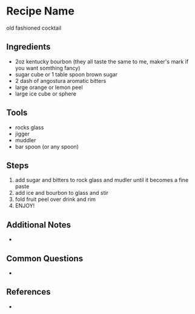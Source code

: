 Recipe Name
======
old fashioned cocktail 

## Ingredients
* 2oz kentucky bourbon (they all taste the same to me, maker's mark if you want somthing fancy)
* sugar cube or 1 table spoon brown sugar
* 2 dash of angostura aromatic bitters
* large orange or lemon peel
* large ice cube or sphere

## Tools
* rocks glass
* jigger
* muddler
* bar spoon (or any spoon)

## Steps
1. add sugar and bitters to rock glass and mudler until it becomes a fine paste
2. add ice and bourbon to glass and stir
3. fold fruit peel over drink and rim
4. ENJOY! 

## Additional Notes
*

## Common Questions
*

## References
*
